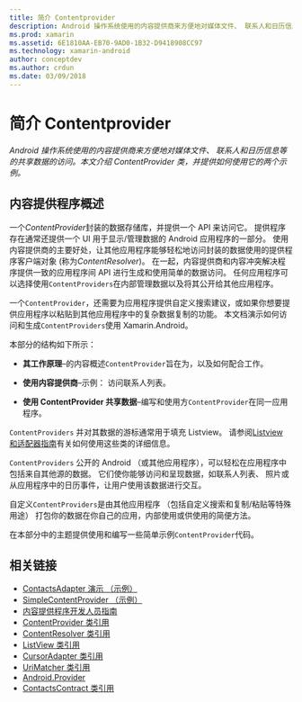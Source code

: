 ```yaml
---
title: 简介 Contentprovider
description: Android 操作系统使用的内容提供商来方便地对媒体文件、 联系人和日历信息等的共享数据的访问。 本文介绍 ContentProvider 类，并提供如何使用它的两个示例。
ms.prod: xamarin
ms.assetid: 6E1810AA-EB70-9AD0-1B32-D9418908CC97
ms.technology: xamarin-android
author: conceptdev
ms.author: crdun
ms.date: 03/09/2018
---
```


# <a name="intro-to-contentproviders"></a>简介 Contentprovider

_Android 操作系统使用的内容提供商来方便地对媒体文件、 联系人和日历信息等的共享数据的访问。本文介绍 ContentProvider 类，并提供如何使用它的两个示例。_


## <a name="content-providers-overview"></a>内容提供程序概述

一个*ContentProvider*封装的数据存储库，并提供一个 API 来访问它。 提供程序存在通常还提供一个 UI 用于显示/管理数据的 Android 应用程序的一部分。 使用内容提供商的主要好处，让其他应用程序能够轻松地访问封装的数据使用的提供程序客户端对象 (称为*ContentResolver*)。 在一起，内容提供商和内容冲突解决程序提供一致的应用程序间 API 进行生成和使用简单的数据访问。 任何应用程序可以选择使用`ContentProviders`在内部管理数据以及将其公开给其他应用程序。

一个`ContentProvider`，还需要为应用程序提供自定义搜索建议，或如果你想要提供应用程序以粘贴到其他应用程序中的复杂数据复制的功能。 本文档演示如何访问和生成`ContentProviders`使用 Xamarin.Android。

本部分的结构如下所示：

- **其工作原理**&ndash;的内容概述`ContentProvider`旨在为，以及如何配合工作。

- **使用内容提供商**&ndash;示例： 访问联系人列表。

- **使用 ContentProvider 共享数据**&ndash;编写和使用方`ContentProvider`在同一应用程序。

`ContentProviders` 并对其数据的游标通常用于填充 Listview。 请参阅[Listview 和适配器指南](~/android/user-interface/layouts/list-view/index.md)有关如何使用这些类的详细信息。

`ContentProviders` 公开的 Android （或其他应用程序），可以轻松在应用程序中包括来自其他源的数据。 它们使你能够访问和呈现数据，如联系人列表、 照片或从应用程序中的日历事件，让用户使用该数据进行交互。

自定义`ContentProviders`是由其他应用程序 （包括自定义搜索和复制/粘贴等特殊用途） 打包你的数据在你自己的应用，内部使用或供使用的简便方法。

在本部分中的主题提供使用和编写一些简单示例`ContentProvider`代码。



## <a name="related-links"></a>相关链接

- [ContactsAdapter 演示 （示例）](https://developer.xamarin.com/samples/monodroid/PlatformFeatures/ContactsAdapterDemo/)
- [SimpleContentProvider （示例）](https://developer.xamarin.com/samples/monodroid/PlatformFeatures/SimpleContentProvider)
- [内容提供程序开发人员指南](https://developer.android.com/guide/topics/providers/content-providers.html)
- [ContentProvider 类引用](https://developer.xamarin.com/api/type/Android.Content.ContentProvider/)
- [ContentResolver 类引用](https://developer.xamarin.com/api/type/Android.Content.ContentResolver/)
- [ListView 类引用](https://developer.xamarin.com/api/type/Android.Widget.ListView/)
- [CursorAdapter 类引用](https://developer.xamarin.com/api/type/Android.Widget.CursorAdapter/)
- [UriMatcher 类引用](https://developer.xamarin.com/api/type/Android.Content.UriMatcher/)
- [Android.Provider](https://developer.xamarin.com/api/namespace/Android.Provider/)
- [ContactsContract 类引用](https://developer.xamarin.com/api/type/Android.Provider.ContactsContract/)
